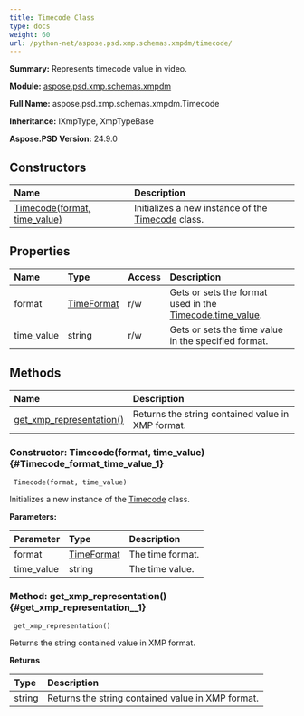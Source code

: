 ```yaml
---
title: Timecode Class
type: docs
weight: 60
url: /python-net/aspose.psd.xmp.schemas.xmpdm/timecode/
---
```


**Summary:** Represents timecode value in video.

**Module:** [aspose.psd.xmp.schemas.xmpdm](/psd/python-net/aspose.psd.xmp.schemas.xmpdm/)

**Full Name:** aspose.psd.xmp.schemas.xmpdm.Timecode

**Inheritance:** IXmpType, XmpTypeBase

**Aspose.PSD Version:** 24.9.0

## **Constructors**
| **Name** | **Description** |
| :- | :- |
| [Timecode(format, time_value)](#Timecode_format_time_value_1) | Initializes a new instance of the [Timecode](/psd/python-net/aspose.psd.xmp.schemas.xmpdm/timecode/) class. |
## **Properties**
| **Name** | **Type** | **Access** | **Description** |
| :- | :- | :- | :- |
| format | [TimeFormat](/psd/python-net/aspose.psd.xmp.schemas.xmpdm/timeformat) | r/w | Gets or sets the format used in the [Timecode.time_value](/psd/python-net/aspose.psd.xmp.schemas.xmpdm/timecode/). |
| time_value | string | r/w | Gets or sets the time value in the specified format. |
## **Methods**
| **Name** | **Description** |
| :- | :- |
| [get_xmp_representation()](#get_xmp_representation__1) | Returns the string contained value in XMP format. |


### Constructor: Timecode(format, time_value) {#Timecode_format_time_value_1}


```
 Timecode(format, time_value) 
```

Initializes a new instance of the [Timecode](/psd/python-net/aspose.psd.xmp.schemas.xmpdm/timecode/) class.

**Parameters:**

| Parameter | Type | Description |
| :- | :- | :- |
| format | [TimeFormat](/psd/python-net/aspose.psd.xmp.schemas.xmpdm/timeformat) | The time format. |
| time_value | string | The time value. |

### Method: get_xmp_representation() {#get_xmp_representation__1}


```
 get_xmp_representation() 
```

Returns the string contained value in XMP format.

**Returns**

| Type | Description |
| :- | :- |
| string | Returns the string contained value in XMP format. |


